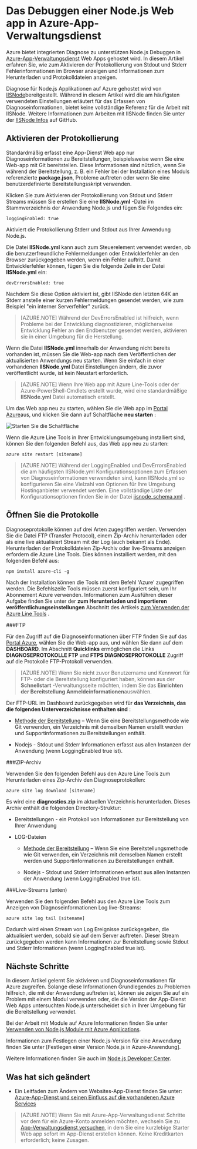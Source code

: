 <properties
    pageTitle="Das Debuggen einer Node.js Web app in Azure-App-Verwaltungsdienst"
    description="Erfahren Sie, wie eine Node.js Web app im App-Verwaltungsdienst Azure Debuggen."
    tags="azure-portal"
    services="app-service\web"
    documentationCenter="nodejs"
    authors="rmcmurray"
    manager="wpickett"
    editor=""/>

<tags
    ms.service="app-service-web"
    ms.workload="web"
    ms.tgt_pltfrm="na"
    ms.devlang="nodejs"
    ms.topic="article"
    ms.date="08/11/2016"
    ms.author="robmcm"/>

# <a name="how-to-debug-a-nodejs-web-app-in-azure-app-service"></a>Das Debuggen einer Node.js Web app in Azure-App-Verwaltungsdienst

Azure bietet integrierten Diagnose zu unterstützen Node.js Debuggen in [Azure-App-Verwaltungsdienst](http://go.microsoft.com/fwlink/?LinkId=529714) Web Apps gehostet wird. In diesem Artikel erfahren Sie, wie zum Aktivieren der Protokollierung von Stdout und Stderr Fehlerinformationen im Browser anzeigen und Informationen zum Herunterladen und Protokolldateien anzeigen.

Diagnose für Node.js Applikationen auf Azure gehostet wird von [IISNode]bereitgestellt. Während in diesem Artikel wird die am häufigsten verwendeten Einstellungen erläutert für das Erfassen von Diagnoseinformationen, bietet keine vollständige Referenz für die Arbeit mit IISNode. Weitere Informationen zum Arbeiten mit IISNode finden Sie unter der [IISNode Infos] auf GitHub.

<a id="enablelogging"></a>
## <a name="enable-logging"></a>Aktivieren der Protokollierung

Standardmäßig erfasst eine App-Dienst Web app nur Diagnoseinformationen zu Bereitstellungen, beispielsweise wenn Sie eine Web-app mit Git bereitstellen. Diese Informationen sind nützlich, wenn Sie während der Bereitstellung, z. B. ein Fehler bei der Installation eines Moduls referenzierte **package.json**, Probleme auftreten oder wenn Sie eine benutzerdefinierte Bereitstellungsskript verwenden.

Klicken Sie zum Aktivieren der Protokollierung von Stdout und Stderr Streams müssen Sie erstellen Sie eine **IISNode.yml** -Datei im Stammverzeichnis der Anwendung Node.js und fügen Sie Folgendes ein:

    loggingEnabled: true

Aktiviert die Protokollierung Stderr und Stdout aus Ihrer Anwendung Node.js.

Die Datei **IISNode.yml** kann auch zum Steuerelement verwendet werden, ob die benutzerfreundliche Fehlermeldungen oder Entwicklerfehler an den Browser zurückgegeben werden, wenn ein Fehler auftritt. Damit Entwicklerfehler können, fügen Sie die folgende Zeile in der Datei **IISNode.yml** ein:

    devErrorsEnabled: true

Nachdem Sie diese Option aktiviert ist, gibt IISNode den letzten 64K an Stderr anstelle einer kurzen Fehlermeldungen gesendet werden, wie zum Beispiel "ein interner Serverfehler" zurück.

> [AZURE.NOTE] Während der DevErrorsEnabled ist hilfreich, wenn Probleme bei der Entwicklung diagnostizieren, möglicherweise Entwicklung Fehler an den Endbenutzer gesendet werden, aktivieren sie in einer Umgebung für die Herstellung.

Wenn die Datei **IISNode.yml** innerhalb der Anwendung nicht bereits vorhanden ist, müssen Sie die Web-app nach dem Veröffentlichen der aktualisierten Anwendungs neu starten. Wenn Sie einfach in einer vorhandenen **IISNode.yml** Datei Einstellungen ändern, die zuvor veröffentlicht wurde, ist kein Neustart erforderlich.

> [AZURE.NOTE] Wenn Ihre Web app mit Azure Line-Tools oder der Azure-PowerShell-Cmdlets erstellt wurde, wird eine standardmäßige **IISNode.yml** Datei automatisch erstellt.

Um das Web app neu zu starten, wählen Sie die Web app im [Portal Azure](https://portal.azure.com)aus, und klicken Sie dann auf Schaltfläche **neu starten** :

![Starten Sie die Schaltfläche][restart-button]

Wenn die Azure Line Tools in Ihrer Entwicklungsumgebung installiert sind, können Sie den folgenden Befehl aus, das Web app neu zu starten:

    azure site restart [sitename]

> [AZURE.NOTE] Während der LoggingEnabled und DevErrorsEnabled die am häufigsten IISNode.yml Konfigurationsoptionen zum Erfassen von Diagnoseinformationen verwendeten sind, kann IISNode.yml so konfigurieren Sie eine Vielzahl von Optionen für Ihre Umgebung Hostinganbieter verwendet werden. Eine vollständige Liste der Konfigurationsoptionen finden Sie in der Datei [iisnode_schema.xml](https://github.com/tjanczuk/iisnode/blob/master/src/config/iisnode_schema.xml) .

<a id="viewlogs"></a>
## <a name="accessing-logs"></a>Öffnen Sie die Protokolle

Diagnoseprotokolle können auf drei Arten zugegriffen werden. Verwenden Sie die Datei FTP (Transfer Protocol), einem Zip-Archiv herunterladen oder als eine live aktualisiert Stream mit der Log (auch bekannt als Ende). Herunterladen der Protokolldateien Zip-Archiv oder live-Streams anzeigen erfordern die Azure Line Tools. Dies können installiert werden, mit den folgenden Befehl aus:

    npm install azure-cli -g

Nach der Installation können die Tools mit dem Befehl 'Azure' zugegriffen werden. Die Befehlszeile Tools müssen zuerst konfiguriert sein, um Ihr Abonnement Azure verwenden. Informationen zum Ausführen dieser Aufgabe finden Sie unter der **zum Herunterladen und importieren veröffentlichungseinstellungen** Abschnitt des Artikels [zum Verwenden der Azure Line Tools](../xplat-cli-connect.md) .

###<a name="ftp"></a>FTP

Für den Zugriff auf die Diagnoseinformationen über FTP finden Sie auf das [Portal Azure](https://portal.azure.com), wählen Sie die Web-app aus, und wählen Sie dann auf dem **DASHBOARD**. Im Abschnitt **Quicklinks** ermöglichen die Links **DIAGNOSEPROTOKOLLE FTP** und **FTPS DIAGNOSEPROTOKOLLE** Zugriff auf die Protokolle FTP-Protokoll verwenden.

> [AZURE.NOTE] Wenn Sie nicht zuvor Benutzername und Kennwort für FTP- oder die Bereitstellung konfiguriert haben, können aus der **Schnellstart** -Verwaltungsseite möchten, indem Sie das **Einrichten der Bereitstellung Anmeldeinformationen**auswählen.

Der FTP-URL im Dashboard zurückgegeben wird für **das Verzeichnis, das die folgenden Unterverzeichnisse enthalten sind** :

* [Methode der Bereitstellung](web-sites-deploy.md) – Wenn Sie eine Bereitstellungsmethode wie Git verwenden, ein Verzeichnis mit demselben Namen erstellt werden und Supportinformationen zu Bereitstellungen enthält.

* Nodejs - Stdout und Stderr Informationen erfasst aus allen Instanzen der Anwendung (wenn LoggingEnabled true ist).

###<a name="zip-archive"></a>ZIP-Archiv

Verwenden Sie den folgenden Befehl aus den Azure Line Tools zum Herunterladen eines Zip-Archiv den Diagnoseprotokollen:

    azure site log download [sitename]

Es wird eine **diagnostics.zip** im aktuellen Verzeichnis herunterladen. Dieses Archiv enthält die folgenden Directory-Struktur:

* Bereitstellungen - ein Protokoll von Informationen zur Bereitstellung von Ihrer Anwendung

* LOG-Dateien

    * [Methode der Bereitstellung](web-sites-deploy.md) – Wenn Sie eine Bereitstellungsmethode wie Git verwenden, ein Verzeichnis mit demselben Namen erstellt werden und Supportinformationen zu Bereitstellungen enthält.

    * Nodejs - Stdout und Stderr Informationen erfasst aus allen Instanzen der Anwendung (wenn LoggingEnabled true ist).

###<a name="live-stream-tail"></a>Live-Streams (unten)

Verwenden Sie den folgenden Befehl aus den Azure Line Tools zum Anzeigen von Diagnoseinformationen Log live-Streams:

    azure site log tail [sitename]

Dadurch wird einen Stream von Log Ereignisse zurückgegeben, die aktualisiert werden, sobald sie auf dem Server auftreten. Dieser Stream zurückgegeben werden kann Informationen zur Bereitstellung sowie Stdout und Stderr Informationen (wenn LoggingEnabled true ist).

<a id="nextsteps"></a>
## <a name="next-steps"></a>Nächste Schritte

In diesem Artikel gelernt Sie aktivieren und Diagnoseinformationen für Azure zugreifen. Solange diese Informationen Grundlegendes zu Problemen hilfreich, die mit der Anwendung auftreten ist, können sie zeigen Sie auf ein Problem mit einem Modul verwenden oder, die die Version der App-Dienst Web Apps untersuchten Node.js unterscheidet sich in Ihrer Umgebung für die Bereitstellung verwendet.

Bei der Arbeit mit Module auf Azure Informationen finden Sie unter [Verwenden von Node.js Module mit Azure Applications](../nodejs-use-node-modules-azure-apps.md).

Informationen zum Festlegen einer Node.js-Version für eine Anwendung finden Sie unter [Festlegen einer Version Node.js in Azure-Anwendung].

Weitere Informationen finden Sie auch im [Node.js Developer Center](/develop/nodejs/).

## <a name="whats-changed"></a>Was hat sich geändert
* Ein Leitfaden zum Ändern von Websites-App-Dienst finden Sie unter: [Azure-App-Dienst und seinen Einfluss auf die vorhandenen Azure Services](http://go.microsoft.com/fwlink/?LinkId=529714)

>[AZURE.NOTE] Wenn Sie mit Azure-App-Verwaltungsdienst Schritte vor dem für ein Azure-Konto anmelden möchten, wechseln Sie zu [App-Verwaltungsdienst versuchen](http://go.microsoft.com/fwlink/?LinkId=523751), in dem Sie eine kurzlebige Starter Web app sofort im App-Dienst erstellen können. Keine Kreditkarten erforderlich; keine Zusagen.

[IISNode]: https://github.com/tjanczuk/iisnode
[IISNode Infos]: https://github.com/tjanczuk/iisnode#readme
[How to Use The Azure Command-Line Interface]: ../xplat-cli-install.md
[Using Node.js Modules with Azure Applications]: ../nodejs-use-node-modules-azure-apps.md
[Angeben einer Version Node.js in Azure-Anwendung]: ../nodejs-specify-node-version-azure-apps.md

[restart-button]: ./media/web-sites-nodejs-debug/restartbutton.png
 
